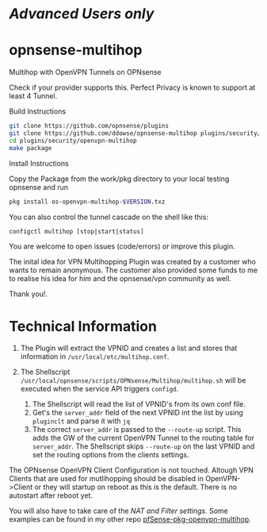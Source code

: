 #  _Advanced Users only_ 

# opnsense-multihop
Multihop with OpenVPN Tunnels on OPNsense



Check if your provider supports this. Perfect Privacy is known to support at least 4 Tunnel. 

Build Instructions

``` bash
git clone https://github.com/opnsense/plugins
git clone https://github.com/ddowse/opnsense-multihop plugins/security/openvpn-multihop
cd plugins/security/openvpn-multihop
make package
```

Install Instructions

Copy the Package from the work/pkg directory to your local testing opnsense and run

``` bash
pkg install os-openvpn-multihop-$VERSION.txz
```

You can also control the tunnel cascade on the shell like this:

```bash
configctl multihop [stop|start|status]
```

You are welcome to open issues (code/errors) or improve this plugin. 


The inital idea for VPN Multihopping Plugin was created by a customer who wants to remain anonymous.
The customer also provided some funds to me to realise his idea for him and the opnsense/vpn community as well. 

Thank you!. 


# Technical Information

1. The Plugin will extract the VPNID and creates a list and stores that information in  `/usr/local/etc/multihop.conf`.
1. The Shellscript `/usr/local/opnsense/scripts/OPNsense/Multihop/multihop.sh` will be executed when the service API triggers `configd`.

   1. The Shellscript will read the list of VPNID's from its own conf file.   
   1. Get's the `server_addr` field  of the next VPNID int the list by using `pluginclt` and parse it with `jq`   
   1. The correct `server_addr` is passed to the `--route-up` script. This adds the GW of the current OpenVPN Tunnel to the routing table for `server_addr`. The  Shellscript skips `--route-up` on the last VPNID and set the routing options from the clients settings. 

The OPNsense OpenVPN Client Configuration is not touched. Altough VPN Clients that are used for mutlihopping should be disabled in OpenVPN->Client or they will 
startup on reboot as this is the default. There is no autostart after reboot yet. 

You will also have  to take care of the *NAT and Filter settings*. Some examples can be found in my other repo [pfSense-pkg-openvpn-multihop](https://github.com/ddowse/pfSense-pkg-openvpn-multihop). 
